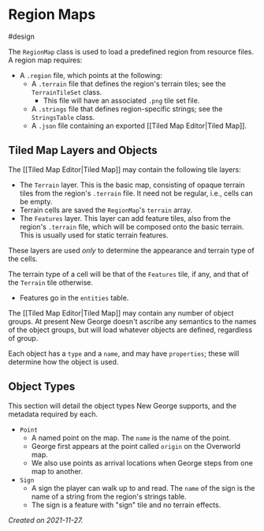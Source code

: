 # Region Maps
#design

The `RegionMap` class is used to load a predefined region from resource files.  A region map requires:

- A `.region` file, which points at the following:
	- A `.terrain` file that defines the region's terrain tiles; see the `TerrainTileSet` class.
		- This file will have an associated `.png` tile set file.
	- A `.strings` file that defines region-specific strings; see the `StringsTable` class.
	- A `.json` file containing an exported [[Tiled Map Editor|Tiled Map]].

## Tiled Map Layers and Objects

The [[Tiled Map Editor|Tiled Map]] may contain the following tile layers:

- The `Terrain` layer.  This is the basic map, consisting of opaque terrain tiles from the region's `.terrain` file.  It need not be regular, i.e., cells can be empty.  
- Terrain cells are saved the `RegionMap`'s `terrain` array.
- The `Features` layer.  This layer can add feature tiles, also from the region's `.terrain` file, which will be composed onto the basic terrain. This is usually used for static terrain features.

These layers are used _only_ to determine the appearance and terrain type of the cells.

The terrain type of a cell will be that of the `Features` tile, if any, and that of the `Terrain` tile otherwise.

- Features go in the `entities` table.

The [[Tiled Map Editor|Tiled Map]] may contain any number of object groups.  At present New George doesn't ascribe any semantics to the names of the object groups, but will load whatever objects are defined, regardless of group.

Each object has a `type` and a `name`, and may have `properties`; these will determine how the object is used.

## Object Types

This section will detail the object types New George supports, and the metadata required by each.

- `Point`
	- A named point on the map.  The `name` is the name of the point.
	- George first appears at the point called `origin` on the Overworld map.
	- We also use points as arrival locations when George steps from one map to another.
- `Sign`
	- A sign the player can walk up to and read.  The `name` of the sign is the name  of a string from the region's strings table.
	- The sign is a feature with "sign" tile and no terrain effects.

 
_Created on 2021-11-27._
